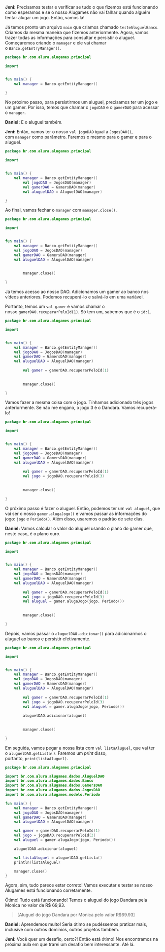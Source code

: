 **Jeni:** Precisamos testar e verificar se tudo o que fizemos está funcionando como esperamos e se o nosso Alugames não vai falhar quando alguém tentar alugar um jogo. Então, vamos lá!

Já temos pronto um arquivo `main` que criamos chamado `testeAluguelBanco`. Criamos da mesma maneira que fizemos anteriormente. Agora, vamos trazer todas as informações para consultar e persistir o aluguel. Começaremos criando o `manager` e ele vai chamar o `Banco.getEntryManager()`.

```kotlin
package br.com.alura.alugames.principal

import


fun main() {
    val manager = Banco.getEntityManager()

}
```

No próximo passo, para persistirmos um aluguel, precisamos ter um jogo e um gamer. Por isso, temos que chamar o `jogoDAO` e o `gamerDAO` para acessar o `manager`.

**Daniel:** E o aluguel também.

**Jeni:** Então, vamos ter o nosso `val jogoDAO` igual a `JogosDAO()`, com `manager` como parâmetro. Faremos o mesmo para o gamer e para o aluguel.

```kotlin
package br.com.alura.alugames.principal

import


fun main() {
    val manager = Banco.getEntityManager()
        val jogoDAO = JogosDAO(manager)
        val gamerDAO = GamersDAO(manager)
        val aluguelDAO = AluguelDAO(manager)

}
```

Ao final, vamos fechar o `manager` com `manager.close()`.

```kotlin
package br.com.alura.alugames.principal

import


fun main() {
    val manager = Banco.getEntityManager()
    val jogoDAO = JogosDAO(manager)
    val gamerDAO = GamersDAO(manager)
    val aluguelDAO = AluguelDAO(manager)
        
        
        manager.close()

}
```

Já temos acesso ao nosso DAO. Adicionamos um gamer ao banco nos vídeos anteriores. Podemos recuperá-lo e salvá-lo em uma variável.

Portanto, temos um `val gamer` e vamos chamar o nosso `gamerDAO.recuperarPeloId(1)`. Só tem um, sabemos que é o `id:1`.

```kotlin
package br.com.alura.alugames.principal

import


fun main() {
    val manager = Banco.getEntityManager()
    val jogoDAO = JogosDAO(manager)
    val gamerDAO = GamersDAO(manager)
    val aluguelDAO = AluguelDAO(manager)
        
        val gamer = gamerDAO.recuperarPeloId(1)
        
        
        manager.close()

}
```

Vamos fazer a mesma coisa com o jogo. Tínhamos adicionado três jogos anteriormente. Se não me engano, o jogo 3 é o Dandara. Vamos recuperá-lo!

```kotlin
package br.com.alura.alugames.principal

import


fun main() {
    val manager = Banco.getEntityManager()
    val jogoDAO = JogosDAO(manager)
    val gamerDAO = GamersDAO(manager)
    val aluguelDAO = AluguelDAO(manager)
        
        val gamer = gamerDAO.recuperarPeloId(1)
        val jogo = jogoDAO.recuperarPeloId(3)
        
        
        manager.close()

}
```

O próximo passo é fazer o aluguel. Então, podemos ter um `val aluguel`, que vai ser o nosso `gamer.alugaJogo()` e vamos passar as informações do jogo: `jogo` e `Periodo()`. Além disso, usaremos o padrão de sete dias.

**Daniel:** Vamos calcular o valor do aluguel usando o plano do gamer que, neste caso, é o plano ouro.

```kotlin
package br.com.alura.alugames.principal

import


fun main() {
    val manager = Banco.getEntityManager()
    val jogoDAO = JogosDAO(manager)
    val gamerDAO = GamersDAO(manager)
    val aluguelDAO = AluguelDAO(manager)
        
        val gamer = gamerDAO.recuperarPeloId(1)
        val jogo = jogoDAO.recuperarPeloId(3)
        val aluguel = gamer.alugaJogo(jogo, Periodo())
        
        
        manager.close()

}
```

Depois, vamos passar o `aluguelDAO.adicionar()` para adicionarmos o aluguel ao banco e persistir efetivamente.

```kotlin
package br.com.alura.alugames.principal

import


fun main() {
    val manager = Banco.getEntityManager()
    val jogoDAO = JogosDAO(manager)
    val gamerDAO = GamersDAO(manager)
    val aluguelDAO = AluguelDAO(manager)
        
        val gamer = gamerDAO.recuperarPeloId(1)
        val jogo = jogoDAO.recuperarPeloId(3)
        val aluguel = gamer.alugaJogo(jogo, Periodo())
        
        aluguelDAO.adicionar(aluguel)
        
        
        manager.close()

}
```

Em seguida, vamos pegar a nossa lista com `val listaAluguel`, que vai ter o `aluguelDAO.getLista()`. Faremos um _print_ disso, portanto, `print(listaAluguel)`.

```kotlin
package br.com.alura.alugames.principal

import br.com.alura.alugames.dados.AluguelDAO
import br.com.alura.alugames.dados.Banco
import br.com.alura.alugames.dados.GamersDAO
import br.com.alura.alugames.dados.JogosDAO
import br.com.alura.alugames.modelo.Periodo

fun main() {
    val manager = Banco.getEntityManager()
    val jogoDAO = JogosDAO(manager)
    val gamerDAO = GamersDAO(manager)
    val aluguelDAO = AluguelDAO(manager)

    val gamer = gamerDAO.recuperarPeloId(1)
    val jogo = jogoDAO.recuperarPeloId(3)
    val aluguel = gamer.alugaJogo(jogo, Periodo())

    aluguelDAO.adicionar(aluguel)

    val listaAluguel = aluguelDAO.getLista()
    println(listaAluguel)

    manager.close()
}
```

Agora, sim, tudo parece estar correto! Vamos executar e testar se nosso Alugames está funcionando corretamente.

Ótimo! Tudo está funcionando! Temos o aluguel do jogo Dandara pela Monica no valor de R$ 69,93.

> [Aluguel do jogo Dandara por Monica pelo valor R$69.93]

**Daniel:** Aprendemos muito! Seria ótimo se pudéssemos praticar mais, inclusive com outros domínios, outros projetos também.

**Jeni:** Você quer um desafio, certo?! Então está ótimo! Nos encontramos na próxima aula em que trarei um desafio bem interessante. Até lá.